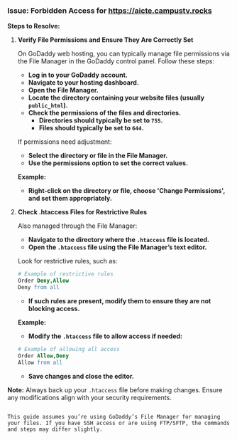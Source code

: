 
### Issue: Forbidden Access for https://aicte.campustv.rocks

**Steps to Resolve:**

1. **Verify File Permissions and Ensure They Are Correctly Set**

   On GoDaddy web hosting, you can typically manage file permissions via the File Manager in the GoDaddy control panel. Follow these steps:

   - **Log in to your GoDaddy account.**
   - **Navigate to your hosting dashboard.**
   - **Open the File Manager.**
   - **Locate the directory containing your website files (usually `public_html`).**
   - **Check the permissions of the files and directories.**
     - **Directories should typically be set to `755`.**
     - **Files should typically be set to `644`.**

   If permissions need adjustment:

   - **Select the directory or file in the File Manager.**
   - **Use the permissions option to set the correct values.**

   **Example:**
   - **Right-click on the directory or file, choose 'Change Permissions', and set them appropriately.**

2. **Check .htaccess Files for Restrictive Rules**

   Also managed through the File Manager:

   - **Navigate to the directory where the `.htaccess` file is located.**
   - **Open the `.htaccess` file using the File Manager’s text editor.**

   Look for restrictive rules, such as:

   ```apache
   # Example of restrictive rules
   Order Deny,Allow
   Deny from all
   ```

   - **If such rules are present, modify them to ensure they are not blocking access.**

   **Example:**
   - **Modify the `.htaccess` file to allow access if needed:**

   ```apache
   # Example of allowing all access
   Order Allow,Deny
   Allow from all
   ```

   - **Save changes and close the editor.**

**Note:** Always back up your `.htaccess` file before making changes. Ensure any modifications align with your security requirements.
```

This guide assumes you’re using GoDaddy’s File Manager for managing your files. If you have SSH access or are using FTP/SFTP, the commands and steps may differ slightly.
